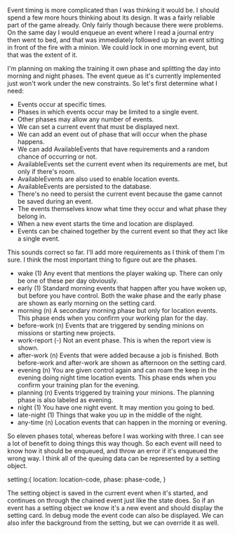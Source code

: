 Event timing is more complicated than I was thinking it would be. I should spend a few more hours thinking about its design. It was a fairly reliable part of the game already. Only fairly though because there were problems. On the same day I would enqueue an event where I read a journal entry then went to bed, and that was immediately followed up by an event sitting in front of the fire with a minion. We could lock in one morning event, but that was the extent of it.

I'm planning on making the training it own phase and splitting the day into morning and night phases. The event queue as it's currently implemented just won't work under the new constraints. So let's first determine what I need:

- Events occur at specific times.
- Phases in which events occur may be limited to a single event.
- Other phases may allow any number of events.
- We can set a current event that must be displayed next.
- We can add an event out of phase that will occur when the phase happens.
- We can add AvailableEvents that have requirements and a random chance of occurring or not.
- AvailableEvents set the current event when its requirements are met, but only if there's room.
- AvailableEvents are also used to enable location events.
- AvailableEvents are persisted to the database.
- There's no need to persist the current event because the game cannot be saved during an event.
- The events themselves know what time they occur and what phase they belong in.
- When a new event starts the time and location are displayed.
- Events can be chained together by the current event so that they act like a single event.

This sounds correct so far. I'll add more requirements as I think of them I'm sure. I think the most important thing to figure out are the phases.

- wake          (1) Any event that mentions the player waking up. There can only be one of these per day obviously.
- early         (1) Standard morning events that happen after you have woken up, but before you have control. Both the
                    wake phase and the early phase are shown as early morning on the setting card.
- morning       (n) A secondary morning phase but only for location events. This phase ends when you confirm your
                    working plan for the day.
- before-work   (n) Events that are triggered by sending minions on missions or starting new projects.
- work-report   (-) Not an event phase. This is when the report view is shown.
- after-work    (n) Events that were added because a job is finished. Both before-work and after-work are shown as
                    afternoon on the setting card.
- evening       (n) You are given control again and can roam the keep in the evening doing night time location events.
                    This phase ends when you confirm your training plan for the evening.
- planning      (n) Events triggered by training your minions. The planning phase is also labeled as evening.
- night         (1) You have one night event. It may mention you going to bed.
- late-night    (1) Things that wake you up in the middle of the night.
- any-time      (n) Location events that can happen in the morning or evening.

So eleven phases total, whereas before I was working with three. I can see a lot of benefit to doing things this way though. So each event will need to know how it should be enqueued, and throw an error if it's enqueued the wrong way. I think all of the queuing data can be represented by a setting object.

  setting:{
    location: location-code,
    phase:    phase-code,
  }

The setting object is saved in the current event when it's started, and continues on through the chained event just like the state does. So if an event has a setting object we know it's a new event and should display the setting card. In debug mode the event code can also be displayed. We can also infer the background from the setting, but we can override it as well.

